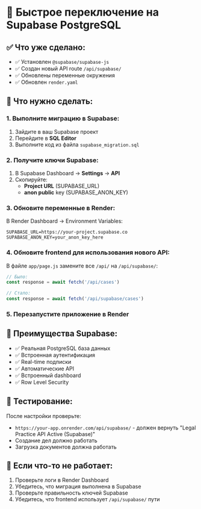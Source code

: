 # 🚀 Быстрое переключение на Supabase PostgreSQL

## ✅ **Что уже сделано:**
- ✅ Установлен `@supabase/supabase-js`
- ✅ Создан новый API route `/api/supabase/`
- ✅ Обновлены переменные окружения
- ✅ Обновлен `render.yaml`

## 🔧 **Что нужно сделать:**

### 1. Выполните миграцию в Supabase:
1. Зайдите в ваш Supabase проект
2. Перейдите в **SQL Editor**
3. Выполните код из файла `supabase_migration.sql`

### 2. Получите ключи Supabase:
1. В Supabase Dashboard → **Settings** → **API**
2. Скопируйте:
   - **Project URL** (SUPABASE_URL)
   - **anon public** key (SUPABASE_ANON_KEY)

### 3. Обновите переменные в Render:
В Render Dashboard → Environment Variables:
```
SUPABASE_URL=https://your-project.supabase.co
SUPABASE_ANON_KEY=your_anon_key_here
```

### 4. Обновите frontend для использования нового API:
В файле `app/page.js` замените все `/api/` на `/api/supabase/`:

```javascript
// Было:
const response = await fetch('/api/cases')

// Стало:
const response = await fetch('/api/supabase/cases')
```

### 5. Перезапустите приложение в Render

## 🎯 **Преимущества Supabase:**
- ✅ Реальная PostgreSQL база данных
- ✅ Встроенная аутентификация
- ✅ Real-time подписки
- ✅ Автоматические API
- ✅ Встроенный dashboard
- ✅ Row Level Security

## 🧪 **Тестирование:**
После настройки проверьте:
- `https://your-app.onrender.com/api/supabase/` - должен вернуть "Legal Practice API Active (Supabase)"
- Создание дел должно работать
- Загрузка документов должна работать

## 🔄 **Если что-то не работает:**
1. Проверьте логи в Render Dashboard
2. Убедитесь, что миграция выполнена в Supabase
3. Проверьте правильность ключей Supabase
4. Убедитесь, что frontend использует `/api/supabase/` пути
